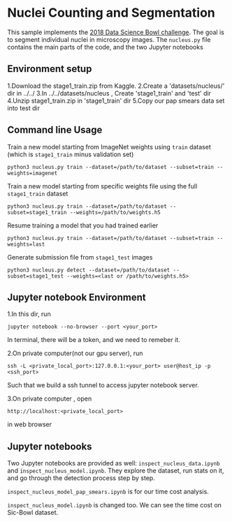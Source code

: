 # Nuclei Counting and Segmentation

This sample implements the [2018 Data Science Bowl challenge](https://www.kaggle.com/c/data-science-bowl-2018).
The goal is to segment individual nuclei in microscopy images.
The `nucleus.py` file contains the main parts of the code, and the two Jupyter notebooks

## Environment setup
1.Download the stage1_train.zip from Kaggle. 
2.Create a 'datasets/nucleus/' dir in ../../
3.In ../../datasets/nucleus , Create 'stage1_train' and 'test' dir
4.Unzip stage1_train.zip in 'stage1_train' dir
5.Copy our pap smears data set into test dir


## Command line Usage
Train a new model starting from ImageNet weights using `train` dataset (which is `stage1_train` minus validation set)
```
python3 nucleus.py train --dataset=/path/to/dataset --subset=train --weights=imagenet
```

Train a new model starting from specific weights file using the full `stage1_train` dataset
```
python3 nucleus.py train --dataset=/path/to/dataset --subset=stage1_train --weights=/path/to/weights.h5
```

Resume training a model that you had trained earlier
```
python3 nucleus.py train --dataset=/path/to/dataset --subset=train --weights=last
```

Generate submission file from `stage1_test` images
```
python3 nucleus.py detect --dataset=/path/to/dataset --subset=stage1_test --weights=<last or /path/to/weights.h5>
```

## Jupyter notebook Environment

1.In this dir, run 
```
jupyter notebook --no-browser --port <your_port>

```
In terminal, there will be a token, and we need to remeber it.

2.On private computer(not our gpu server), run
```
ssh -L <private_local_port>:127.0.0.1:<your_port> user@host_ip -p <ssh_port>
```
Such that we build a ssh tunnel to access jupyter notebook server.

3.On private computer , open
```
http://localhost:<private_local_port> 
```
in web browser 

## Jupyter notebooks
Two Jupyter notebooks are provided as well: `inspect_nucleus_data.ipynb` and `inspect_nucleus_model.ipynb`.
They explore the dataset, run stats on it, and go through the detection process step by step.

`inspect_nucleus_model_pap_smears.ipynb`
is for our time cost analysis.

`inspect_nucleus_model.ipynb` is changed too. We can see the time cost on Sic-Bowl dataset.
